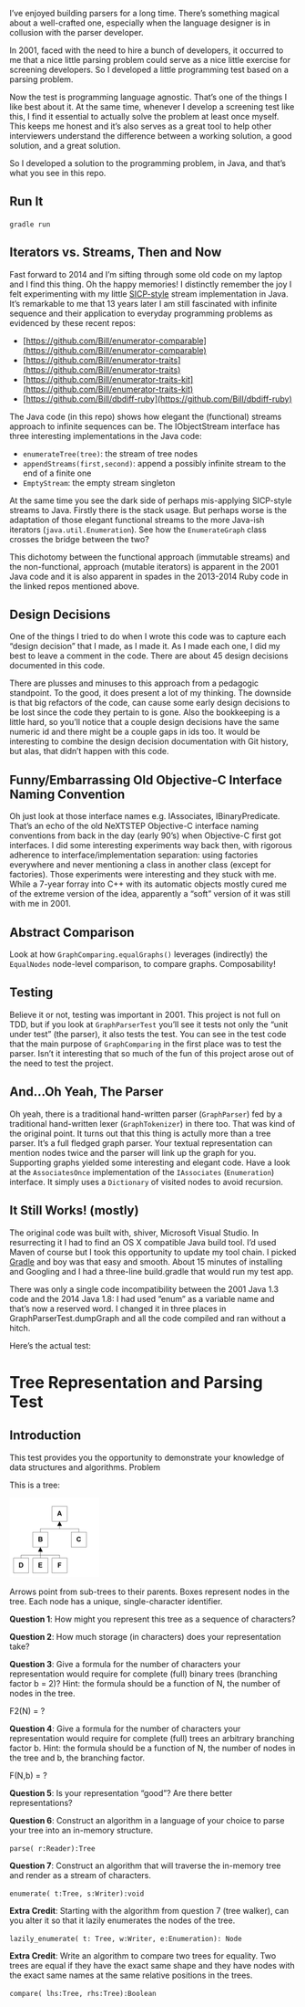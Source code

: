 I’ve enjoyed building parsers for a long time. There’s something magical about a well-crafted one, especially when the language designer is in collusion with the parser developer.

In 2001, faced with the need to hire a bunch of developers, it occurred to me that a nice little parsing problem could serve as a nice little exercise for screening developers. So I developed a little programming test based on a parsing problem.

Now the test is programming language agnostic. That’s one of the things I like best about it. At the same time, whenever I develop a screening test like this, I find it essential to actually solve the problem at least once myself. This keeps me honest and it’s also serves as a great tool to help other interviewers understand the difference between a working solution, a good solution, and a great solution.

So I developed a solution to the programming problem, in Java, and that’s what you see in this repo.

Run It
------
`gradle run`

Iterators vs. Streams, Then and Now
-----------------------------------
Fast forward to 2014 and I’m sifting through some old code on my laptop and I find this thing. Oh the happy memories! I distinctly remember the joy I felt experimenting with my little [SICP-style](http://mitpress.mit.edu/sicp/) stream implementation in Java. It’s remarkable to me that 13 years later I am still fascinated with infinite sequence and their application to everyday programming problems as evidenced by these recent repos:

* [https://github.com/Bill/enumerator-comparable](https://github.com/Bill/enumerator-comparable)
* [https://github.com/Bill/enumerator-traits](https://github.com/Bill/enumerator-traits)
* [https://github.com/Bill/enumerator-traits-kit](https://github.com/Bill/enumerator-traits-kit)
* [https://github.com/Bill/dbdiff-ruby](https://github.com/Bill/dbdiff-ruby)

The Java code (in this repo) shows how elegant the (functional) streams approach to infinite sequences can be. The IObjectStream interface has three interesting implementations in the Java code:

* `enumerateTree(tree)`: the stream of tree nodes
* `appendStreams(first,second)`: append a possibly infinite stream to the end of a finite one
* `EmptyStream`: the empty stream singleton

At the same time you see the dark side of perhaps mis-applying SICP-style streams to Java. Firstly there is the stack usage. But perhaps worse is the adaptation of those elegant functional streams to the more Java-ish iterators (`java.util.Enumeration`). See how the `EnumerateGraph` class crosses the bridge between the two?

This dichotomy between the functional approach (immutable streams) and the non-functional, approach (mutable iterators) is apparent in the 2001 Java code and it is also apparent in spades in the 2013-2014 Ruby code in the linked repos mentioned above.

Design Decisions
----------------
One of the things I tried to do when I wrote this code was to capture each “design decision” that I made, as I made it. As I made each one, I did my best to leave a comment in the code. There are about 45 design decisions documented in this code.

There are plusses and minuses to this approach from a pedagogic standpoint. To the good, it does present a lot of my thinking. The downside is that big refactors of the code, can cause some early design decisions to be lost since the code they pertain to is gone. Also the bookkeeping is a little hard, so you’ll notice that a couple design decisions have the same numeric id and there might be a couple gaps in ids too. It would be interesting to combine the design decision documentation with Git history, but alas, that didn’t happen with this code.

Funny/Embarrassing Old Objective-C Interface Naming Convention
--------------------------------------------------------------
Oh just look at those interface names e.g. IAssociates, IBinaryPredicate. That’s an echo of the old NeXTSTEP Objective-C interface naming conventions from back in the day (early 90’s) when Objective-C first got interfaces. I did some interesting experiments way back then, with rigorous adherence to interface/implementation separation: using factories everywhere and never mentioning a class in another class (except for factories). Those experiments were interesting and they stuck with me. While a 7-year forray into C++ with its automatic objects mostly cured me of the extreme version of the idea, apparently a “soft” version of it was still with me in 2001.

Abstract Comparison
-------------------
Look at how `GraphComparing.equalGraphs()` leverages (indirectly) the `EqualNodes` node-level comparison, to compare graphs. Composability!

Testing
-------
Believe it or not, testing was important in 2001. This project is not full on TDD, but if you look at `GraphParserTest` you’ll see it tests not only the “unit under test” (the parser), it also tests the test. You can see in the test code that the main purpose of `GraphComparing` in the first place was to test the parser. Isn’t it interesting that so much of the fun of this project arose out of the need to test the project.

And…Oh Yeah, The Parser
-----------------------
Oh yeah, there is a traditional hand-written parser (`GraphParser`) fed by a traditional hand-written lexer (`GraphTokenizer`) in there too. That was kind of the original point. It turns out that this thing is actully more than a tree parser. It’s a full fledged graph parser. Your textual representation can mention nodes twice and the parser will link up the graph for you. Supporting graphs yielded some interesting and elegant code. Have a look at the `AssociatesOnce` implementation of the `IAssociates` (`Enumeration`) interface. It simply uses a `Dictionary` of visited nodes to avoid recursion.

It Still Works! (mostly)
------------------------
The original code was built with, shiver, Microsoft Visual Studio. In resurrecting it I had to find an OS X compatible Java build tool. I’d used Maven of course but I took this opportunity to update my tool chain. I picked [Gradle](http://www.gradle.org/) and boy was that easy and smooth. About 15 minutes of installing and Googling and I had a three-line build.gradle that would run my test app.

There was only a single code incompatibility between the 2001 Java 1.3 code and the 2014 Java 1.8: I had used “enum” as a variable name and that’s now a reserved word. I changed it in three places in GraphParserTest.dumpGraph and all the code compiled and ran without a hitch.

Here’s the actual test:

Tree Representation and Parsing Test
====================================

Introduction
------------
This test provides you the opportunity to demonstrate your knowledge of data structures and algorithms.
Problem

This is a tree:

![A Tree](tree.png)

Arrows point from sub-trees to their parents.  Boxes represent nodes in the tree.  Each node has a unique, single-character identifier.

**Question 1**: How might you represent this tree as a sequence of characters?

**Question 2**: How much storage (in characters) does your representation take?

**Question 3**: Give a formula for the number of characters your representation would require for complete (full) binary trees (branching factor b = 2)?  Hint: the formula should be a function of N, the number of nodes in the tree.

F2(N) = ?

**Question 4**: Give a formula for the number of characters your representation would require for complete (full) trees an arbitrary branching factor b.  Hint: the formula should be a function of N, the number of nodes in the tree and b, the branching factor.

F(N,b) = ?

**Question 5**: Is your representation “good”?  Are there better representations?

**Question 6**: Construct an algorithm in a language of your choice to parse your tree into an in-memory structure.

`parse( r:Reader):Tree`

**Question 7**: Construct an algorithm that will traverse the in-memory tree and render as a stream of characters.

`enumerate( t:Tree, s:Writer):void`

**Extra Credit**: Starting with the algorithm from question 7 (tree walker), can you alter it so that it lazily enumerates the nodes of the tree.

`lazily_enumerate( t: Tree, w:Writer, e:Enumeration): Node`

**Extra Credit**: Write an algorithm to compare two trees for equality.  Two trees are equal if they have the exact same shape and they have nodes with the exact same names at the same relative positions in the trees.

`compare( lhs:Tree, rhs:Tree):Boolean`
